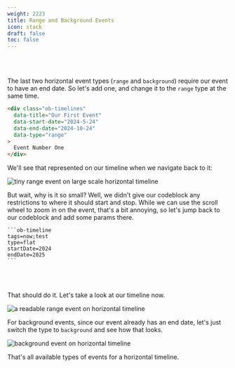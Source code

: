```yaml
---
weight: 2223
title: Range and Background Events
icon: stack
draft: false
toc: false
---
```


<br></br>

The last two horizontal event types (`range` and `background`) require our event to have an end date. So let's add one, and change it to the `range` type at the same time.


```html
<div class="ob-timelines"
  data-title="Our First Event"
  data-start-date="2024-5-24"
  data-end-date="2024-10-24"
  data-type="range"
>
  Event Number One
</div>
```

We'll see that represented on our timeline when we navigate back to it:

![tiny range event on large scale horizontal timeline](/images/guides/horiz_event_types/tiny_range_event.png)

But wait, why is it so small? Well, we didn't give our codeblock any restrictions to where it should start and stop. While we can use the scroll wheel to zoom in on the event, that's a bit annoying, so let's jump back to our codeblock and add some params there.

````
```ob-timeline
tags=now;test
type=flat
startDate=2024
endDate=2025
```
````

<br></br>

That should do it. Let's take a look at our timeline now.

![a readable range event on horizontal timeline](/images/guides/horiz_event_types/readable_range_event.png)

For background events, since our event already has an end date, let's just switch the type to `background` and see how that looks.

![background event on horizontal timeline](/images/guides/horiz_event_types/background_event.png)

That's all available types of events for a horizontal timeline.
